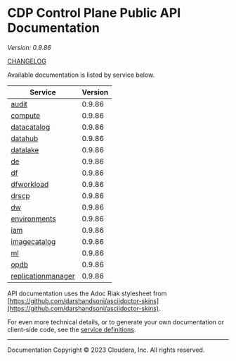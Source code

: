 # CDP Control Plane Public API Documentation

*Version: 0.9.86*

[CHANGELOG](CHANGELOG.md)

Available documentation is listed by service below.

| Service | Version |
| --- | --- |
| [audit](./audit/index.html) | 0.9.86 |
| [compute](./compute/index.html) | 0.9.86 |
| [datacatalog](./datacatalog/index.html) | 0.9.86 |
| [datahub](./datahub/index.html) | 0.9.86 |
| [datalake](./datalake/index.html) | 0.9.86 |
| [de](./de/index.html) | 0.9.86 |
| [df](./df/index.html) | 0.9.86 |
| [dfworkload](./dfworkload/index.html) | 0.9.86 |
| [drscp](./drscp/index.html) | 0.9.86 |
| [dw](./dw/index.html) | 0.9.86 |
| [environments](./environments/index.html) | 0.9.86 |
| [iam](./iam/index.html) | 0.9.86 |
| [imagecatalog](./imagecatalog/index.html) | 0.9.86 |
| [ml](./ml/index.html) | 0.9.86 |
| [opdb](./opdb/index.html) | 0.9.86 |
| [replicationmanager](./replicationmanager/index.html) | 0.9.86 |

API documentation uses the Adoc Riak stylesheet from
[https://github.com/darshandsoni/asciidoctor-skins](https://github.com/darshandsoni/asciidoctor-skins).

For even more technical details, or to generate your own documentation or client-side code, see the
[service definitions](swagger/).

----

Documentation Copyright © 2023 Cloudera, Inc. All rights reserved.

